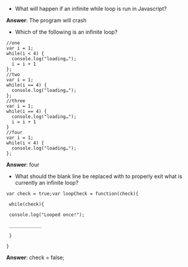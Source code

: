 

- What will happen if an infinite while loop is run in Javascript?

**Answer**: The program will crash

- Which of the following is an infinite loop?

```
//one
var i = 1; 
while(i < 4) {
  console.log("loading…");
  i = i + 1
};
//two
var i = 1;
while(i == 4) {
  console.log("loading…");
};
//three
var i = 1;
while(i == 4) {
  console.log("loading…");
  i = i + 1
}
//four
var i = 1;
while(i < 4) {
  console.log("loading…");
};
```
**Answer**: four

- What should the blank line be replaced with to properly exit what is currently an infinite loop?

```
var check = true;var loopCheck = function(check){

 while(check){

 console.log("Looped once!");

 ____________

 }

}
```

**Answer**: check = false;
